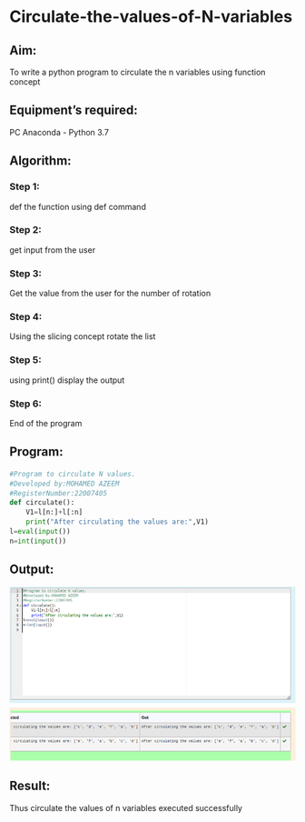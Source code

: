 # Circulate-the-values-of-N-variables

## Aim:

To write a python program to circulate the n variables using function concept

## Equipment’s required:

PC
Anaconda - Python 3.7

## Algorithm: 

### Step 1: 

def the function using def command

### Step 2: 

get input from the user

### Step 3: 

Get the value from the user for the number of rotation

### Step 4: 

Using the slicing concept rotate the list

### Step 5: 

using print() display the output

### Step 6: 

End of the program

## Program:
```python
#Program to circulate N values.
#Developed by:MOHAMED AZEEM 
#RegisterNumber:22007405
def circulate():
    V1=l[n:]+l[:n]
    print("After circulating the values are:",V1)
l=eval(input())
n=int(input())
```

## Output:
![](./circulate.png)

## Result:
Thus circulate the values of n variables executed successfully